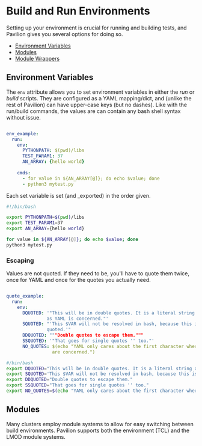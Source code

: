 # Build and Run Environments

Setting up your environment is crucial for running and building tests, and 
Pavilion gives you several options for doing so.

 - [Environment Variables](#environment-variables)
 - [Modules](#modules)
 - [Module Wrappers](#module-wrappers)

## Environment Variables

The `env` attribute allows you to set environment variables in either the
_run_ or _build_ scripts. They are configured as a YAML mapping/dict, and 
(unlike the rest of Pavilion) can have upper-case keys (but no dashes). Like 
with the run/build commands, the values are can contain any bash shell syntax
without issue.
 
```yaml

env_example:
  run:
    env:
      PYTHONPATH: $(pwd)/libs
      TEST_PARAM1: 37
      AN_ARRAY: {hello world}
  
    cmds:
      - for value in ${AN_ARRAY[@]}; do echo $value; done
      - python3 mytest.py

```

Each set variable is set (and _exported) in the order given.

```bash
#!/bin/bash

export PYTHONPATH=$(pwd)/libs
export TEST_PARAM1=37
export AN_ARRAY={hello world}

for value in ${AN_ARRAY[@]}; do echo $value; done
python3 mytest.py
```

### Escaping

Values are not quoted. If they need to be, you'll have to quote them twice, 
once for YAML and once for the quotes you actually need.

```yaml

quote_example:
  run:
    env:
      DQUOTED: '"This will be in double quotes. It is a literal string as far 
               as YAML is concerned."'
      SQUOTED: "'This $VAR will not be resolved in bash, because this is single 
               quoted.'"
      DDQUOTED: """Double quotes to escape them."""
      SSQUOTED: '"That goes for single quotes '' too."'
      NO_QUOTES: $(echo "YAML only cares about the first character where quotes 
                 are concerned.")
```

```bash
#/bin/bash
export DQUOTED="This will be in double quotes. It is a literal string as far as YAML is concerned."
export SQUOTED='This $VAR will not be resolved in bash, because this is single quoted.'
export DDQUOTED="Double quotes to escape them." 
export SSQUOTED="That goes for single quotes '' too."
export NO_QUOTES=$(echo "YAML only cares about the first character where quotes are concerned.")
```

## Modules

Many clusters employ module systems to allow for easy switching between 
build environments. Pavilion supports both the environment (TCL) and the LMOD 
module systems.